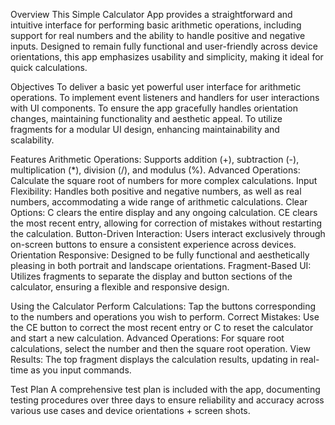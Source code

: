 Overview
This Simple Calculator App provides a straightforward and intuitive interface for performing basic arithmetic operations, 
including support for real numbers and the ability to handle positive and negative inputs. Designed to remain fully functional 
and user-friendly across device orientations, this app emphasizes usability and simplicity, making it ideal for quick calculations.

Objectives
To deliver a basic yet powerful user interface for arithmetic operations.
To implement event listeners and handlers for user interactions with UI components.
To ensure the app gracefully handles orientation changes, maintaining functionality and aesthetic appeal.
To utilize fragments for a modular UI design, enhancing maintainability and scalability.

Features
Arithmetic Operations: Supports addition (+), subtraction (-), multiplication (*), division (/), and modulus (%).
Advanced Operations: Calculate the square root of numbers for more complex calculations.
Input Flexibility: Handles both positive and negative numbers, as well as real numbers, accommodating a wide range of arithmetic calculations.
Clear Options:
C clears the entire display and any ongoing calculation.
CE clears the most recent entry, allowing for correction of mistakes without restarting the calculation.
Button-Driven Interaction: Users interact exclusively through on-screen buttons to ensure a consistent experience across devices.
Orientation Responsive: Designed to be fully functional and aesthetically pleasing in both portrait and landscape orientations.
Fragment-Based UI: Utilizes fragments to separate the display and button sections of the calculator, ensuring a flexible and responsive design.

Using the Calculator
Perform Calculations: Tap the buttons corresponding to the numbers and operations you wish to perform.
Correct Mistakes: Use the CE button to correct the most recent entry or C to reset the calculator and start a new calculation.
Advanced Operations: For square root calculations, select the number and then the square root operation.
View Results: The top fragment displays the calculation results, updating in real-time as you input commands.

Test Plan
A comprehensive test plan is included with the app, documenting testing procedures over three days to ensure reliability and accuracy across various use cases and device orientations + screen shots.
